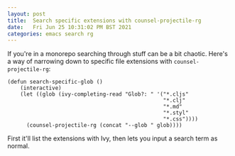 ```yaml
---
layout: post
title:  Search specific extensions with counsel-projectile-rg
date:   Fri Jun 25 10:31:02 PM BST 2021
categories: emacs search rg
---
```

If you're in a monorepo searching through stuff can be a bit chaotic. Here's a way of narrowing down to specific file extensions with `counsel-projectile-rg`:

```elisp
(defun search-specific-glob ()
    (interactive)
    (let ((glob (ivy-completing-read "Glob?: " '("*.cljs"
                                                 "*.clj"
                                                 "*.md"
                                                 "*.styl"
                                                 "*.css"))))
      (counsel-projectile-rg (concat "--glob " glob))))
```

First it'll list the extensions with Ivy, then lets you input a search term as normal.
